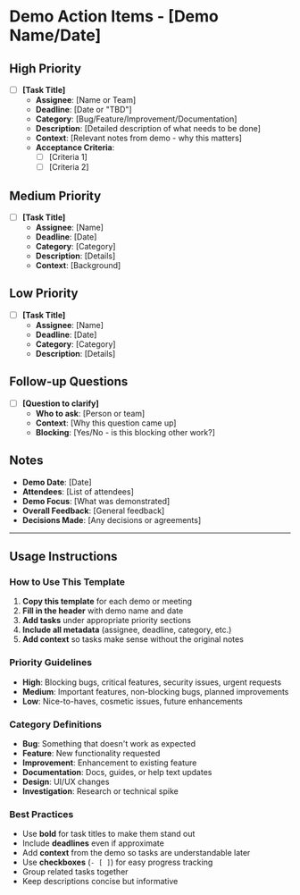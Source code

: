 # Demo Action Items - [Demo Name/Date]

## High Priority

- [ ] **[Task Title]**
  - **Assignee**: [Name or Team]
  - **Deadline**: [Date or "TBD"]
  - **Category**: [Bug/Feature/Improvement/Documentation]
  - **Description**: [Detailed description of what needs to be done]
  - **Context**: [Relevant notes from demo - why this matters]
  - **Acceptance Criteria**:
    - [ ] [Criteria 1]
    - [ ] [Criteria 2]

## Medium Priority

- [ ] **[Task Title]**
  - **Assignee**: [Name]
  - **Deadline**: [Date]
  - **Category**: [Category]
  - **Description**: [Details]
  - **Context**: [Background]

## Low Priority

- [ ] **[Task Title]**
  - **Assignee**: [Name]
  - **Deadline**: [Date]
  - **Category**: [Category]
  - **Description**: [Details]

## Follow-up Questions

- [ ] **[Question to clarify]**
  - **Who to ask**: [Person or team]
  - **Context**: [Why this question came up]
  - **Blocking**: [Yes/No - is this blocking other work?]

## Notes

- **Demo Date**: [Date]
- **Attendees**: [List of attendees]
- **Demo Focus**: [What was demonstrated]
- **Overall Feedback**: [General feedback]
- **Decisions Made**: [Any decisions or agreements]

---

## Usage Instructions

### How to Use This Template

1. **Copy this template** for each demo or meeting
2. **Fill in the header** with demo name and date
3. **Add tasks** under appropriate priority sections
4. **Include all metadata** (assignee, deadline, category, etc.)
5. **Add context** so tasks make sense without the original notes

### Priority Guidelines

- **High**: Blocking bugs, critical features, security issues, urgent requests
- **Medium**: Important features, non-blocking bugs, planned improvements
- **Low**: Nice-to-haves, cosmetic issues, future enhancements

### Category Definitions

- **Bug**: Something that doesn't work as expected
- **Feature**: New functionality requested
- **Improvement**: Enhancement to existing feature
- **Documentation**: Docs, guides, or help text updates
- **Design**: UI/UX changes
- **Investigation**: Research or technical spike

### Best Practices

- Use **bold** for task titles to make them stand out
- Include **deadlines** even if approximate
- Add **context** from the demo so tasks are understandable later
- Use **checkboxes** (`- [ ]`) for easy progress tracking
- Group related tasks together
- Keep descriptions concise but informative
